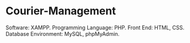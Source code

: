 # Courier-Management
Software: XAMPP.   Programming  Language: PHP.  Front End: HTML, CSS.   Database Environment:  MySQL, phpMyAdmin.
